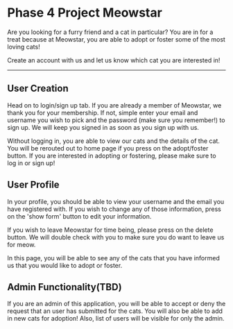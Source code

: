 # Phase 4 Project Meowstar

Are you looking for a furry friend and a cat in particular? You are in for a treat because at Meowstar, you are
able to adopt or foster some of the most loving cats!

Create an account with us and let us know which cat you are interested in!

---

## User Creation

Head on to login/sign up tab. If you are already a member of Meowstar, we thank you for your membership. If not, 
simple enter your email and username you wish to pick and the password (make sure you remember!) to sign up. We will
keep you signed in as soon as you sign up with us.

Without logging in, you are able to view our cats and the details of the cat. You will be rerouted out to home page
if you press on the adopt/foster button. If you are interested in adopting or fostering, please make sure to log in or 
sign up!

## User Profile

In your profile, you should be able to view your username and the email you have registered with. If you wish to change
any of those information, press on the 'show form' button to edit your information.

If you wish to leave Meowstar for time being, please press on the delete button. We will double check with you to make sure
you do want to leave us for meow. 

In this page, you will be able to see any of the cats that you have informed us that you would like to adopt or foster. 

## Admin Functionality(TBD)

If you are an admin of this application, you will be able to accept or deny the request that an user has submitted for 
the cats. You will also be able to add in new cats for adoption! Also, list of users will be visible for only the admin.